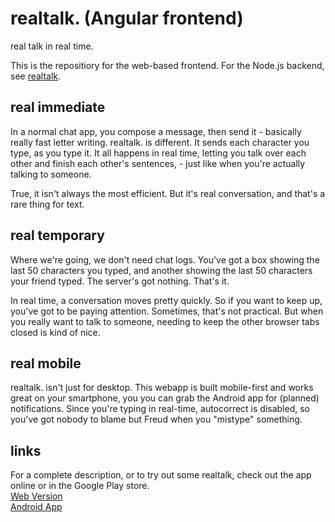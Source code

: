 realtalk. (Angular frontend)
=====
real talk in real time.

This is the repositiory for the web-based frontend. For the Node.js backend,
see [realtalk](https://github.com/whenther/realtalk).  


real immediate
--------------
In a normal chat app, you compose a message, then send it -
basically really fast letter writing. realtalk. is different. It sends
each character you type, as you type it. It all happens in real time,
letting you talk over each other and finish each other's sentences, -
just like when you're actually talking to someone.  

True, it isn't always the most efficient. But it's real conversation,
and that's a rare thing for text.

real temporary
--------------
Where we're going, we don't need chat logs. You've got a box showing the last 50
characters you typed, and another showing the last 50 characters your friend
typed. The server's got nothing. That's it.

In real time, a conversation moves pretty quickly. So if you want to keep up,
you've got to be paying attention. Sometimes, that's not practical. But when you
really want to talk to someone, needing to keep the other browser tabs closed
is kind of nice.

real mobile
-----------
realtalk. isn't just for desktop. This webapp is built mobile-first and works
great on your smartphone, you you can grab the Android app for (planned)
notifications. Since you're typing in real-time, autocorrect is disabled,
so you've got nobody to blame but Freud when you "mistype" something.

links
------
For a complete description, or to try out some realtalk,
check out the app online or in the Google Play store.  
[Web Version](http://realtalk.whentheresawill.net)  
[Android App](https://play.google.com/store/apps/details?id=net.whentheresawill.realtalk)  

